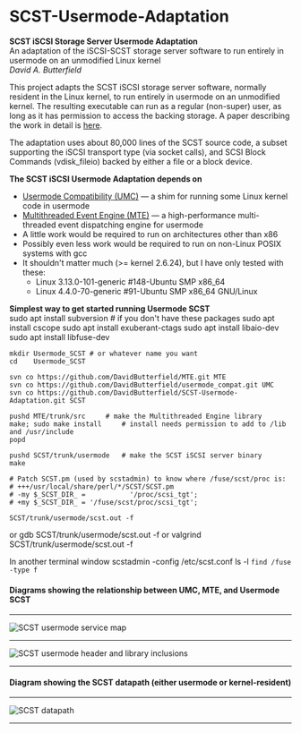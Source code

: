 # SCST-Usermode-Adaptation
**SCST iSCSI Storage Server Usermode Adaptation**  
An adaptation of the iSCSI-SCST storage server software to run entirely in usermode on an unmodified Linux kernel  
*David A. Butterfield*

This project adapts the SCST iSCSI storage server software, normally resident
in the Linux kernel, to run entirely in usermode on an unmodified kernel.  The
resulting executable can run as a regular (non-super) user, as long as it has
permission to access the backing storage.  A paper describing the work in detail is
[here](https://davidbutterfield.github.io/SCST-Usermode-Adaptation/docs/SCST_Usermode.html
       "A paper describing the work in detail").

The adaptation uses about 80,000 lines of the SCST source code, a subset
supporting the iSCSI transport type (via socket calls), and SCSI Block Commands
(vdisk_fileio) backed by either a file or a block device.

**The SCST iSCSI Usermode Adaptation depends on**
 + [Usermode Compatibility (UMC)](https://github.com/DavidButterfield/usermode_compat
				"Usermode Compatibility for Linux Kernel Code (UMC)")
    &mdash; a shim for running some Linux kernel code in usermode
 + [Multithreaded Event Engine (MTE)](https://github.com/DavidButterfield/MTE "Multithreaded Engine (libmte)")
    &mdash; a high-performance multi-threaded event dispatching engine for usermode
 + A little work would be required to run on architectures other than x86
 + Possibly even less work would be required to run on non-Linux POSIX systems with gcc
 + It shouldn't matter much (>= kernel 2.6.24), but I have only tested with these:
	- Linux 3.13.0-101-generic #148-Ubuntu SMP x86_64
	- Linux 4.4.0-70-generic    #91-Ubuntu SMP x86_64 GNU/Linux

**Simplest way to get started running Usermode SCST**  
	sudo apt install subversion	    # if you don't have these packages
	sudo apt install cscope
	sudo apt install exuberant-ctags
	sudo apt install libaio-dev
	sudo apt install libfuse-dev

	mkdir Usermode_SCST	# or whatever name you want
	cd    Usermode_SCST

	svn co https://github.com/DavidButterfield/MTE.git MTE
	svn co https://github.com/DavidButterfield/usermode_compat.git UMC
	svn co https://github.com/DavidButterfield/SCST-Usermode-Adaptation.git SCST

	pushd MTE/trunk/src	    # make the Multithreaded Engine library
	make; sudo make install	    # install needs permission to add to /lib and /usr/include
	popd

	pushd SCST/trunk/usermode   # make the SCST iSCSI server binary
	make

	# Patch SCST.pm (used by scstadmin) to know where /fuse/scst/proc is:
	# +++/usr/local/share/perl/*/SCST/SCST.pm
	# -my $_SCST_DIR_ =           '/proc/scsi_tgt';
	# +my $_SCST_DIR_ = '/fuse/scst/proc/scsi_tgt';

	SCST/trunk/usermode/scst.out -f
or
	gdb SCST/trunk/usermode/scst.out -f
or
	valgrind SCST/trunk/usermode/scst.out -f
	
In another terminal window
	scstadmin -config /etc/scst.conf
	ls -l `find /fuse -type f`
#### Diagrams showing the relationship between UMC, MTE, and Usermode SCST
* * *
![SCST usermode service map](https://davidbutterfield.github.io/SCST-Usermode-Adaptation/docs/SCST_usermode_service_map.png
 "SCST Usermode Service Map")
* * *
![SCST usermode header and library inclusions](https://davidbutterfield.github.io/SCST-Usermode-Adaptation/docs/SCST_usermode_includes.png
"SCST Usermode Header and Library Inclusions")
* * *

#### Diagram showing the SCST datapath (either usermode or kernel-resident)
* * *
![SCST datapath](https://davidbutterfield.github.io/SCST-Usermode-Adaptation/docs/SCST_iSCSI_datapath.png
 "SCST Usermode Service Map")
* * *

